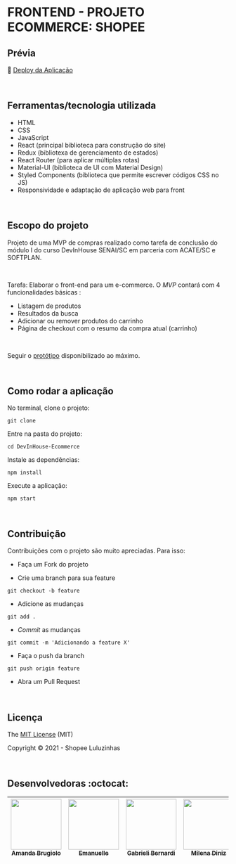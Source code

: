# FRONTEND - PROJETO ECOMMERCE: SHOPEE

## Prévia

:dash: <a href="https://luluzinhas.surge.sh/" target="_blank">Deploy da Aplicação</a>

<br>

## Ferramentas/tecnologia utilizada

- HTML
- CSS 
- JavaScript
- React (principal biblioteca para construção do site)
- Redux (bibliotexa de gerenciamento de estados)
- React Router (para aplicar múltiplas rotas)
- Material-UI (biblioteca de UI com Material Design)
- Styled Components (biblioteca que permite escrever códigos CSS no JS)
- Responsividade e adaptação de aplicação web para front

<br>

## Escopo do projeto
Projeto de uma MVP  de compras realizado como tarefa de conclusão do módulo I  do curso DevInHouse SENAI/SC em parceria com ACATE/SC e SOFTPLAN.

<br>

Tarefa: Elaborar o front-end para um e-commerce. O *MVP* contará com 4 funcionalidades básicas :
- Listagem de produtos
- Resultados da busca
- Adicionar ou remover produtos do carrinho
- Página de checkout com o resumo da compra atual (carrinho)

<br>

Seguir o [protótipo](https://www.figma.com/file/jdFnxsp7HGLctqi1WMWhIw/Desafio-Front-end-SENAI-(Copy)?node-id=0%3A1) disponibilizado ao máximo.

<br>

## Como rodar a aplicação

No terminal, clone o projeto:
```
git clone 
```

Entre na pasta do projeto:
```
cd DevInHouse-Ecommerce
```

Instale as dependências:
```
npm install
```

Execute a aplicação:
```
npm start 
```

<br>

## Contribuição

Contribuições com o projeto são muito apreciadas. Para isso:

- Faça um Fork do projeto

- Crie uma branch para sua feature
```
git checkout -b feature
```

- Adicione as mudanças
```
git add . 
```

- _Commit_ as mudanças 
```
git commit -m 'Adicionando a feature X'
```

- Faça o push da branch 
```
git push origin feature
```

- Abra um Pull Request

<br>

## Licença

The [MIT License]() (MIT)

Copyright :copyright: 2021 - Shopee Luluzinhas

<br>

## Desenvolvedoras :octocat:

<div align="center">

| [<img src="https://avatars.githubusercontent.com/u/47026392?s=460&u=8d55f59b971be6ff3db89146f223fe6cfacbf18c&v=4" width=115><br><sub>Amanda Brugiolo</sub>](https://github.com/abrugiolo) |  [<img src="https://avatars.githubusercontent.com/u/40336369?s=460&v=4" width=115><br><sub>Emanuelle</sub>](https://github.com/manubf) |  [<img src="https://avatars.githubusercontent.com/u/74473908?s=460&u=bba512994461ddbc4d988bfaf4ee2622f1d586d7&v=4" width=115><br><sub>Gabrieli Bernardi</sub>](https://github.com/gabrielibernardi) | [<img src="https://avatars.githubusercontent.com/u/74935208?s=460&u=e7c6909558ba5031978f43ee77810c4191e05d75&v=4" width=115><br><sub>Milena Diniz</sub>](https://github.com/milena-diniz) |  [<img src="https://avatars.githubusercontent.com/u/45580434?s=460&u=07188d0258859fc94b46983bcb85c09b4d7c5daf&v=4" width=115><br><sub>Rosana Rezende</sub>](https://github.com/rosanarezende) |
| :---: | :---: | :---: | :---: | :---: 

</div>

